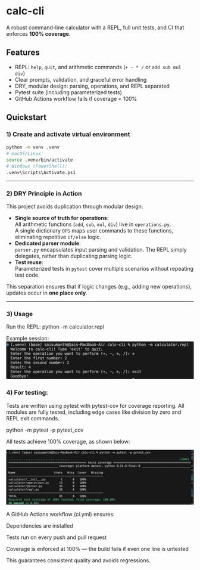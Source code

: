 # calc-cli

A robust command-line calculator with a REPL, full unit tests, and CI that enforces **100% coverage**.

## Features
- REPL: `help`, `quit`, and arithmetic commands (`+ - * /` or `add sub mul div`)
- Clear prompts, validation, and graceful error handling
- DRY, modular design: parsing, operations, and REPL separated
- Pytest suite (including parameterized tests)
- GitHub Actions workflow fails if coverage < 100%

## Quickstart

### 1) Create and activate virtual environment
```bash
python -m venv .venv
# macOS/Linux:
source .venv/bin/activate
# Windows (PowerShell):
.venv\Scripts\Activate.ps1

```
----

### 2) DRY Principle in Action
This project avoids duplication through modular design:
- **Single source of truth for operations**:  
  All arithmetic functions (`add`, `sub`, `mul`, `div`) live in `operations.py`.  
  A single dictionary `OPS` maps user commands to these functions, eliminating repetitive `if/else` logic.
- **Dedicated parser module**:  
  `parser.py` encapsulates input parsing and validation. The REPL simply delegates, rather than duplicating parsing logic.
- **Test reuse**:  
  Parameterized tests in `pytest` cover multiple scenarios without repeating test code.

This separation ensures that if logic changes (e.g., adding new operations), updates occur in **one place only**.

---

### 3) Usage

Run the REPL:
python -m calculator.repl

Example session:
![Coverage Screenshot](example.png)

### 4) For testing:
Tests are written using pytest with pytest-cov for coverage reporting.
All modules are fully tested, including edge cases like division by zero and REPL exit commands.

python -m pytest -p pytest_cov

All tests achieve 100% coverage, as shown below:

![Coverage Screenshot](coverage.png)

A GitHub Actions workflow (ci.yml) ensures:

Dependencies are installed

Tests run on every push and pull request

Coverage is enforced at 100% — the build fails if even one line is untested

This guarantees consistent quality and avoids regressions.